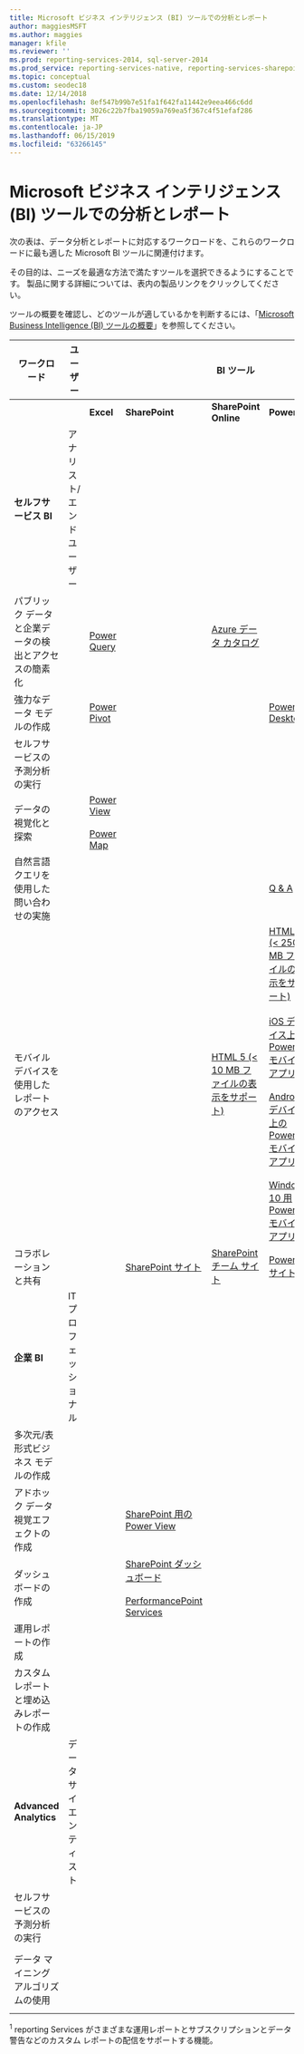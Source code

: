 ```yaml
---
title: Microsoft ビジネス インテリジェンス (BI) ツールでの分析とレポート
author: maggiesMSFT
ms.author: maggies
manager: kfile
ms.reviewer: ''
ms.prod: reporting-services-2014, sql-server-2014
ms.prod_service: reporting-services-native, reporting-services-sharepoint
ms.topic: conceptual
ms.custom: seodec18
ms.date: 12/14/2018
ms.openlocfilehash: 8ef547b99b7e51fa1f642fa11442e9eea466c6dd
ms.sourcegitcommit: 3026c22b7fba19059a769ea5f367c4f51efaf286
ms.translationtype: MT
ms.contentlocale: ja-JP
ms.lasthandoff: 06/15/2019
ms.locfileid: "63266145"
---
```

# <a name="analysis-and-reporting-with-microsoft-business-intelligence-bi-tools"></a>Microsoft ビジネス インテリジェンス (BI) ツールでの分析とレポート

  次の表は、データ分析とレポートに対応するワークロードを、これらのワークロードに最も適した Microsoft BI ツールに関連付けます。  
  
 その目的は、ニーズを最適な方法で満たすツールを選択できるようにすることです。 製品に関する詳細については、表内の製品リンクをクリックしてください。  
  
 ツールの概要を確認し、どのツールが適しているかを判断するには、「[Microsoft Business Intelligence (BI) ツールの概要](https://www.digitalvidya.com/blog/introduction-to-microsoft-power-bi/)」を参照してください。  
  
|ワークロード|ユーザー|||BI ツール|||  
|---------------|----------|-|-|--------------|-|-|  
|||**Excel**|**SharePoint**|**SharePoint Online**|**Power BI**|**SQL Server**|  
|**セルフサービス BI**|アナリスト/エンド ユーザー||||||  
|パブリック データと企業データの検出とアクセスの簡素化||[Power Query](https://go.microsoft.com/fwlink/p/?LinkId=391845)||[Azure データ カタログ](https://azure.microsoft.com/services/data-catalog/)<br /><br />||  
|強力なデータ モデルの作成||[Power Pivot](https://support.office.com/article/power-pivot-overview-and-learning-f9001958-7901-4caa-ad80-028a6d2432ed?ui=en-US&rs=en-US&ad=US)|||[Power BI Desktop](https://powerbi.microsoft.com/documentation/powerbi-desktop-get-the-desktop/)||  
|セルフサービスの予測分析の実行||||||[データ マイニング Excel 用アドイン](../analysis-services/data-mining-client-for-excel-sql-server-data-mining-add-ins.md)|  
|データの視覚化と探索||[Power View](https://go.microsoft.com/fwlink/p/?LinkId=391847)<br /><br /> [Power Map](https://go.microsoft.com/fwlink/p/?LinkId=391848)|||||  
|自然言語クエリを使用した問い合わせの実施|||||[Q & A](https://docs.microsoft.com/power-bi/consumer/end-user-q-and-a)||  
|モバイル デバイスを使用したレポートのアクセス||||[HTML 5 (< 10 MB ファイルの表示をサポート)](https://go.microsoft.com/fwlink/p/?LinkId=391853)|[HTML 5 (< 250 MB ファイルの表示をサポート)](https://go.microsoft.com/fwlink/p/?LinkId=391854)<br /><br /> [iOS デバイス上の Power BI モバイル アプリ](https://docs.microsoft.com/power-bi/consumer/mobile/mobile-iphone-app-get-started)<br /><br /> [Android デバイス上の Power BI モバイル アプリ](https://docs.microsoft.com/power-bi/consumer/mobile/mobile-android-app-get-started) <br /><br />[Windows 10 用 Power BI モバイル アプリ](https://docs.microsoft.com/power-bi/consumer/mobile/mobile-windows-10-phone-app-get-started)||  
|コラボレーションと共有|||[SharePoint サイト](https://go.microsoft.com/fwlink/p/?LinkId=391849)|[SharePoint チーム サイト](https://go.microsoft.com/fwlink/p/?LinkId=391850)|[Power BI サイト](https://docs.microsoft.com/power-bi/service-how-to-collaborate-distribute-dashboards-reports)||  
|**企業 BI**|IT プロフェッショナル||||||  
|多次元/表形式ビジネス モデルの作成||||||[Analysis Services](../analysis-services/analysis-services.md)|  
|アドホック データ視覚エフェクトの作成|||[SharePoint 用の Power View](https://go.microsoft.com/fwlink/p/?LinkId=391858)||||  
|ダッシュボードの作成|||[SharePoint ダッシュボード](https://go.microsoft.com/fwlink/p/?LinkId=391859)<br /><br /> [PerformancePoint Services](https://technet.microsoft.com/library/ee424392.aspx)||||  
|運用レポートの作成||||||<sup>1</sup> [Reporting Services](create-deploy-and-manage-mobile-and-paginated-reports.md)|  
|カスタム レポートと埋め込みレポートの作成||||||<sup>1</sup> [Reporting Services](create-deploy-and-manage-mobile-and-paginated-reports.md)|  
|**Advanced Analytics**|データ サイエンティスト||||||  
|セルフサービスの予測分析の実行||||||[データ マイニング Excel 用アドイン](https://msdn.microsoft.com/library/dn282385\(v=sql.120\).aspx)|  
|データ マイニング アルゴリズムの使用||||||[Analysis Services 内でのデータ マイニング](https://technet.microsoft.com/library/bb510516\(v=sql.120\).aspx)|  
  
 <sup>1</sup> reporting Services がさまざまな運用レポートとサブスクリプションとデータ警告などのカスタム レポートの配信をサポートする機能。